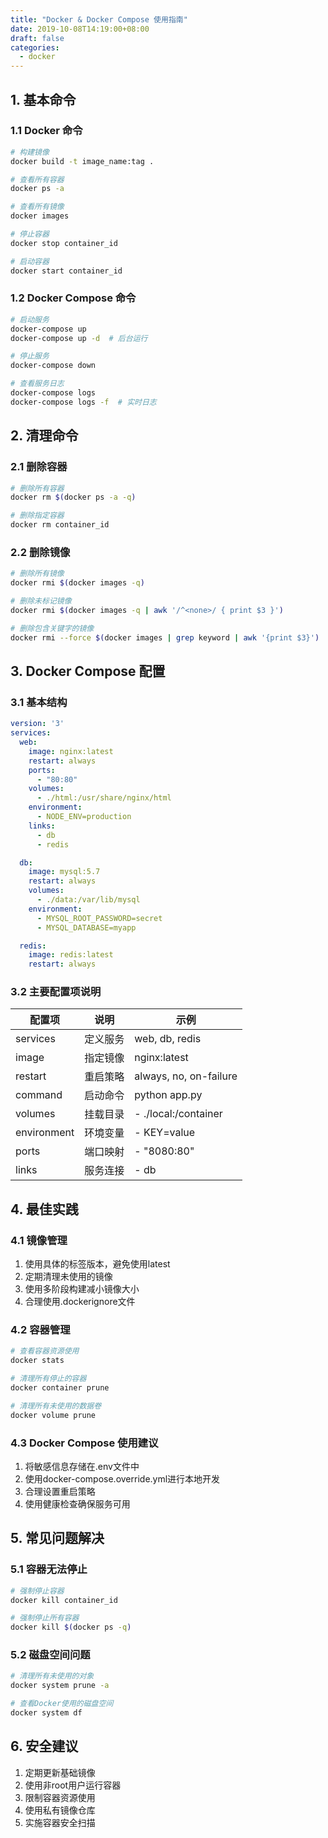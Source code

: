 ```yaml
---
title: "Docker & Docker Compose 使用指南"
date: 2019-10-08T14:19:00+08:00
draft: false
categories:
  - docker
---
```

<!--more-->

## 1. 基本命令

### 1.1 Docker 命令
```bash
# 构建镜像
docker build -t image_name:tag .

# 查看所有容器
docker ps -a

# 查看所有镜像
docker images

# 停止容器
docker stop container_id

# 启动容器
docker start container_id
```

### 1.2 Docker Compose 命令
```bash
# 启动服务
docker-compose up
docker-compose up -d  # 后台运行

# 停止服务
docker-compose down

# 查看服务日志
docker-compose logs
docker-compose logs -f  # 实时日志
```

## 2. 清理命令

### 2.1 删除容器
```bash
# 删除所有容器
docker rm $(docker ps -a -q)

# 删除指定容器
docker rm container_id
```

### 2.2 删除镜像
```bash
# 删除所有镜像
docker rmi $(docker images -q)

# 删除未标记镜像
docker rmi $(docker images -q | awk '/^<none>/ { print $3 }')

# 删除包含关键字的镜像
docker rmi --force $(docker images | grep keyword | awk '{print $3}')
```

## 3. Docker Compose 配置

### 3.1 基本结构
```yaml
version: '3'
services:
  web:
    image: nginx:latest
    restart: always
    ports:
      - "80:80"
    volumes:
      - ./html:/usr/share/nginx/html
    environment:
      - NODE_ENV=production
    links:
      - db
      - redis

  db:
    image: mysql:5.7
    restart: always
    volumes:
      - ./data:/var/lib/mysql
    environment:
      - MYSQL_ROOT_PASSWORD=secret
      - MYSQL_DATABASE=myapp

  redis:
    image: redis:latest
    restart: always
```

### 3.2 主要配置项说明

| 配置项 | 说明 | 示例 |
|--------|------|------|
| services | 定义服务 | web, db, redis |
| image | 指定镜像 | nginx:latest |
| restart | 重启策略 | always, no, on-failure |
| command | 启动命令 | python app.py |
| volumes | 挂载目录 | - ./local:/container |
| environment | 环境变量 | - KEY=value |
| ports | 端口映射 | - "8080:80" |
| links | 服务连接 | - db |

## 4. 最佳实践

### 4.1 镜像管理
1. 使用具体的标签版本，避免使用latest
2. 定期清理未使用的镜像
3. 使用多阶段构建减小镜像大小
4. 合理使用.dockerignore文件

### 4.2 容器管理
```bash
# 查看容器资源使用
docker stats

# 清理所有停止的容器
docker container prune

# 清理所有未使用的数据卷
docker volume prune
```

### 4.3 Docker Compose 使用建议
1. 将敏感信息存储在.env文件中
2. 使用docker-compose.override.yml进行本地开发
3. 合理设置重启策略
4. 使用健康检查确保服务可用

## 5. 常见问题解决

### 5.1 容器无法停止
```bash
# 强制停止容器
docker kill container_id

# 强制停止所有容器
docker kill $(docker ps -q)
```

### 5.2 磁盘空间问题
```bash
# 清理所有未使用的对象
docker system prune -a

# 查看Docker使用的磁盘空间
docker system df
```

## 6. 安全建议
1. 定期更新基础镜像
2. 使用非root用户运行容器
3. 限制容器资源使用
4. 使用私有镜像仓库
5. 实施容器安全扫描